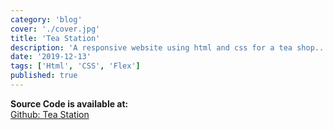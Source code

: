 ```yaml
---
category: 'blog'
cover: './cover.jpg'
title: 'Tea Station'
description: 'A responsive website using html and css for a tea shop..'
date: '2019-12-13'
tags: ['Html', 'CSS', 'Flex']
published: true
---
```


**Source Code is available at:**<br>
[Github: Tea Station](https://github.com/Pusendra/Tea-Station)

